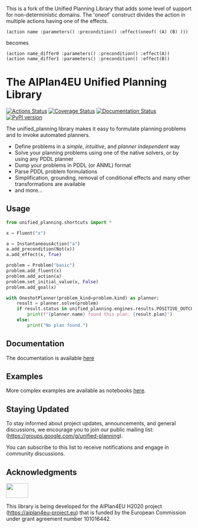 This is a fork of the Unified Planning Library that adds some level of support for non-deterministic domains.
The 'oneof' construct divides the action in multiple actions having one of the effects.
```
(action name :parameters() :precondition() :effect(oneof( (A) (B) )))
```
becomes
```
(action name_differ0 :parameters() :precondition() :effect(A))
(action name_differ1 :parameters() :precondition() :effect(B))
```

# The AIPlan4EU Unified Planning Library

[![Actions Status](https://github.com/aiplan4eu/unified-planning/actions/workflows/release.yml/badge.svg)](https://github.com/aiplan4eu/unified-planning/actions)
[![Coverage Status](https://codecov.io/gh/aiplan4eu/unified-planning/branch/master/graph/badge.svg?token=GBM7HYNDRB)](https://codecov.io/gh/aiplan4eu/unified-planning)
[![Documentation Status](https://readthedocs.org/projects/unified-planning/badge/?version=latest)](https://unified-planning.readthedocs.io/en/latest/)
[![PyPI version](https://badge.fury.io/py/unified-planning.svg)](https://pypi.python.org/pypi/unified-planning)

The unified_planning library makes it easy to formulate planning problems and to invoke automated planners.

* Define problems in a *simple*, *intuitive*, and *planner independent* way
* Solve your planning problems using one of the native solvers, or by using any PDDL planner
* Dump your problems in PDDL (or  ANML) format
* Parse PDDL problem formulations
* Simplification, grounding, removal of conditional effects and many other transformations are available
* and more...

## Usage
```python
from unified_planning.shortcuts import *

x = Fluent("x")

a = InstantaneousAction("a")
a.add_precondition(Not(x))
a.add_effect(x, True)

problem = Problem("basic")
problem.add_fluent(x)
problem.add_action(a)
problem.set_initial_value(x, False)
problem.add_goal(x)

with OneshotPlanner(problem_kind=problem.kind) as planner:
    result = planner.solve(problem)
    if result.status in unified_planning.engines.results.POSITIVE_OUTCOMES:
        print(f"{planner.name} found this plan: {result.plan}")
    else:
        print("No plan found.")
```

## Documentation

The documentation is available [here](https://unified-planning.readthedocs.io/en/latest/)

## Examples

More complex examples are available as notebooks [here](https://unified-planning.readthedocs.io/en/latest/examples.html).

## Staying Updated

To stay informed about project updates, announcements, and general discussions, we encourage you to join our public mailing list: (https://groups.google.com/g/unified-planning).

You can subscribe to this list to receive notifications and engage in community discussions.

## Acknowledgments

<img src="https://www.aiplan4eu-project.eu/wp-content/uploads/2021/07/euflag.png" width="60" height="40">

This library is being developed for the AIPlan4EU H2020 project (https://aiplan4eu-project.eu) that is funded by the European Commission under grant agreement number 101016442.
